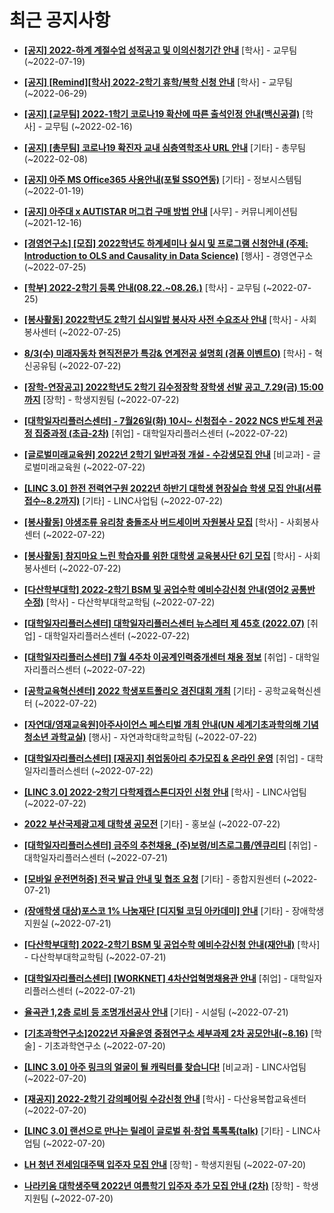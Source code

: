 # 최근 공지사항

* **[[공지] 2022-하계 계절수업 성적공고 및 이의신청기간 안내](http://ajou.ac.kr/kr/ajou/notice.do?mode=view&amp;articleNo=201964&amp;article.offset=0&amp;articleLimit=30)**
 [학사] - 교무팀 (~2022-07-19)

* **[[공지] [Remind][학사] 2022-2학기 휴학/복학 신청 안내](http://ajou.ac.kr/kr/ajou/notice.do?mode=view&amp;articleNo=201230&amp;article.offset=0&amp;articleLimit=30)**
 [학사] - 교무팀 (~2022-06-29)

* **[[공지] [교무팀] 2022-1학기 코로나19 확산에 따른 출석인정 안내(백신공결)](http://ajou.ac.kr/kr/ajou/notice.do?mode=view&amp;articleNo=180913&amp;article.offset=0&amp;articleLimit=30)**
 [학사] - 교무팀 (~2022-02-16)

* **[[공지] [총무팀] 코로나19 확진자 교내 심층역학조사 URL 안내](http://ajou.ac.kr/kr/ajou/notice.do?mode=view&amp;articleNo=180493&amp;article.offset=0&amp;articleLimit=30)**
 [기타] - 총무팀 (~2022-02-08)

* **[[공지] 아주 MS Office365 사용안내(포털 SSO연동)](http://ajou.ac.kr/kr/ajou/notice.do?mode=view&amp;articleNo=179802&amp;article.offset=0&amp;articleLimit=30)**
 [기타] - 정보시스템팀 (~2022-01-19)

* **[[공지] 아주대 x AUTISTAR 머그컵 구매 방법 안내](http://ajou.ac.kr/kr/ajou/notice.do?mode=view&amp;articleNo=147976&amp;article.offset=0&amp;articleLimit=30)**
 [사무] - 커뮤니케이션팀 (~2021-12-16)

* **[[경영연구소] [모집] 2022학년도 하계세미나 실시 및 프로그램 신청안내 (주제: Introduction to OLS and Causality in Data Science)](http://ajou.ac.kr/kr/ajou/notice.do?mode=view&amp;articleNo=202185&amp;article.offset=0&amp;articleLimit=30)**
 [행사] - 경영연구소 (~2022-07-25)

* **[[학부] 2022-2학기 등록 안내(08.22.~08.26.)](http://ajou.ac.kr/kr/ajou/notice.do?mode=view&amp;articleNo=202177&amp;article.offset=0&amp;articleLimit=30)**
 [학사] - 교무팀 (~2022-07-25)

* **[[봉사활동] 2022학년도 2학기 십시일밥 봉사자 사전 수요조사 안내](http://ajou.ac.kr/kr/ajou/notice.do?mode=view&amp;articleNo=202172&amp;article.offset=0&amp;articleLimit=30)**
 [학사] - 사회봉사센터 (~2022-07-25)

* **[8/3(수) 미래자동차 현직전문가 특강&amp; 연계전공 설명회 (경품 이벤트O)](http://ajou.ac.kr/kr/ajou/notice.do?mode=view&amp;articleNo=202161&amp;article.offset=0&amp;articleLimit=30)**
 [학사] - 혁신공유팀 (~2022-07-22)

* **[[장학-연장공고] 2022학년도 2학기 김수정장학 장학생 선발 공고_7.29(금) 15:00까지](http://ajou.ac.kr/kr/ajou/notice.do?mode=view&amp;articleNo=202160&amp;article.offset=0&amp;articleLimit=30)**
 [장학] - 학생지원팀 (~2022-07-22)

* **[[대학일자리플러스센터] - 7월26일(화) 10시~ 신청접수 - 2022 NCS 반도체 전공정 집중과정 (초급-2차)](http://ajou.ac.kr/kr/ajou/notice.do?mode=view&amp;articleNo=202158&amp;article.offset=0&amp;articleLimit=30)**
 [취업] - 대학일자리플러스센터 (~2022-07-22)

* **[[글로벌미래교육원] 2022년 2학기 일반과정 개설 - 수강생모집 안내](http://ajou.ac.kr/kr/ajou/notice.do?mode=view&amp;articleNo=202156&amp;article.offset=0&amp;articleLimit=30)**
 [비교과] - 글로벌미래교육원 (~2022-07-22)

* **[[LINC 3.0] 한전 전력연구원 2022년 하반기 대학생 현장실습 학생 모집 안내(서류접수~8.2까지)](http://ajou.ac.kr/kr/ajou/notice.do?mode=view&amp;articleNo=202147&amp;article.offset=0&amp;articleLimit=30)**
 [기타] - LINC사업팀 (~2022-07-22)

* **[[봉사활동] 야생조류 유리창 충돌조사 버드세이버 자원봉사 모집](http://ajou.ac.kr/kr/ajou/notice.do?mode=view&amp;articleNo=202144&amp;article.offset=0&amp;articleLimit=30)**
 [학사] - 사회봉사센터 (~2022-07-22)

* **[[봉사활동] 참지마요 느린 학습자를 위한 대학생 교육봉사단 6기 모집](http://ajou.ac.kr/kr/ajou/notice.do?mode=view&amp;articleNo=202141&amp;article.offset=0&amp;articleLimit=30)**
 [학사] - 사회봉사센터 (~2022-07-22)

* **[[다산학부대학] 2022-2학기 BSM 및 공업수학 예비수강신청 안내(영어2 공통반 수정)](http://ajou.ac.kr/kr/ajou/notice.do?mode=view&amp;articleNo=202140&amp;article.offset=0&amp;articleLimit=30)**
 [학사] - 다산학부대학교학팀 (~2022-07-22)

* **[[대학일자리플러스센터] 대학일자리플러스센터 뉴스레터 제 45호 (2022.07)](http://ajou.ac.kr/kr/ajou/notice.do?mode=view&amp;articleNo=202136&amp;article.offset=0&amp;articleLimit=30)**
 [취업] - 대학일자리플러스센터 (~2022-07-22)

* **[[대학일자리플러스센터] 7월 4주차 이공계인력중개센터 채용 정보](http://ajou.ac.kr/kr/ajou/notice.do?mode=view&amp;articleNo=202131&amp;article.offset=0&amp;articleLimit=30)**
 [취업] - 대학일자리플러스센터 (~2022-07-22)

* **[[공학교육혁신센터] 2022 학생포트폴리오 경진대회 개최](http://ajou.ac.kr/kr/ajou/notice.do?mode=view&amp;articleNo=202130&amp;article.offset=0&amp;articleLimit=30)**
 [기타] - 공학교육혁신센터 (~2022-07-22)

* **[[자연대/영재교육원]아주사이언스 페스티벌 개최 안내(UN 세계기초과학의해 기념 청소년 과학교실)](http://ajou.ac.kr/kr/ajou/notice.do?mode=view&amp;articleNo=202126&amp;article.offset=0&amp;articleLimit=30)**
 [행사] - 자연과학대학교학팀 (~2022-07-22)

* **[[대학일자리플러스센터] [재공지] 취업동아리 추가모집 &amp; 온라인 운영](http://ajou.ac.kr/kr/ajou/notice.do?mode=view&amp;articleNo=202124&amp;article.offset=0&amp;articleLimit=30)**
 [취업] - 대학일자리플러스센터 (~2022-07-22)

* **[[LINC 3.0] 2022-2학기 다학제캡스톤디자인 신청 안내](http://ajou.ac.kr/kr/ajou/notice.do?mode=view&amp;articleNo=202121&amp;article.offset=0&amp;articleLimit=30)**
 [학사] - LINC사업팀 (~2022-07-22)

* **[2022 부산국제광고제 대학생 공모전](http://ajou.ac.kr/kr/ajou/notice.do?mode=view&amp;articleNo=202120&amp;article.offset=0&amp;articleLimit=30)**
 [기타] - 홍보실 (~2022-07-22)

* **[[대학일자리플러스센터] 금주의 추천채용_(주)보령/비츠로그룹/엔큐리티](http://ajou.ac.kr/kr/ajou/notice.do?mode=view&amp;articleNo=202109&amp;article.offset=0&amp;articleLimit=30)**
 [취업] - 대학일자리플러스센터 (~2022-07-21)

* **[[모바일 운전면허증] 전국 발급 안내 및 협조 요청](http://ajou.ac.kr/kr/ajou/notice.do?mode=view&amp;articleNo=202106&amp;article.offset=0&amp;articleLimit=30)**
 [기타] - 종합지원센터 (~2022-07-21)

* **[(장애학생 대상)포스코 1% 나눔재단 [디지털 코딩 아카데미] 안내](http://ajou.ac.kr/kr/ajou/notice.do?mode=view&amp;articleNo=202097&amp;article.offset=0&amp;articleLimit=30)**
 [기타] - 장애학생지원실 (~2022-07-21)

* **[[다산학부대학] 2022-2학기 BSM 및 공업수학 예비수강신청 안내(재안내)](http://ajou.ac.kr/kr/ajou/notice.do?mode=view&amp;articleNo=202078&amp;article.offset=0&amp;articleLimit=30)**
 [학사] - 다산학부대학교학팀 (~2022-07-21)

* **[[대학일자리플러스센터] [WORKNET] 4차산업혁명채용관 안내](http://ajou.ac.kr/kr/ajou/notice.do?mode=view&amp;articleNo=202074&amp;article.offset=0&amp;articleLimit=30)**
 [취업] - 대학일자리플러스센터 (~2022-07-21)

* **[율곡관 1,2층 로비 등 조명개선공사 안내](http://ajou.ac.kr/kr/ajou/notice.do?mode=view&amp;articleNo=202073&amp;article.offset=0&amp;articleLimit=30)**
 [기타] - 시설팀 (~2022-07-21)

* **[[기초과학연구소]2022년 자율운영 중점연구소 세부과제 2차 공모안내(~8.16)](http://ajou.ac.kr/kr/ajou/notice.do?mode=view&amp;articleNo=202061&amp;article.offset=0&amp;articleLimit=30)**
 [학술] - 기초과학연구소 (~2022-07-20)

* **[[LINC 3.0] 아주 링크의 얼굴이 될 캐릭터를 찾습니다!](http://ajou.ac.kr/kr/ajou/notice.do?mode=view&amp;articleNo=202060&amp;article.offset=0&amp;articleLimit=30)**
 [비교과] - LINC사업팀 (~2022-07-20)

* **[[재공지] 2022-2학기 강의페어링 수강신청 안내](http://ajou.ac.kr/kr/ajou/notice.do?mode=view&amp;articleNo=202058&amp;article.offset=0&amp;articleLimit=30)**
 [학사] - 다산융복합교육센터 (~2022-07-20)

* **[[LINC 3.0] 랜선으로 만나는 릴레이 글로벌 취·창업 톡톡톡(talk)](http://ajou.ac.kr/kr/ajou/notice.do?mode=view&amp;articleNo=202036&amp;article.offset=0&amp;articleLimit=30)**
 [기타] - LINC사업팀 (~2022-07-20)

* **[LH 청년 전세임대주택 입주자 모집 안내](http://ajou.ac.kr/kr/ajou/notice.do?mode=view&amp;articleNo=202029&amp;article.offset=0&amp;articleLimit=30)**
 [장학] - 학생지원팀 (~2022-07-20)

* **[나라키움 대학생주택 2022년 여름학기 입주자 추가 모집 안내 (2차)](http://ajou.ac.kr/kr/ajou/notice.do?mode=view&amp;articleNo=202023&amp;article.offset=0&amp;articleLimit=30)**
 [장학] - 학생지원팀 (~2022-07-20)
